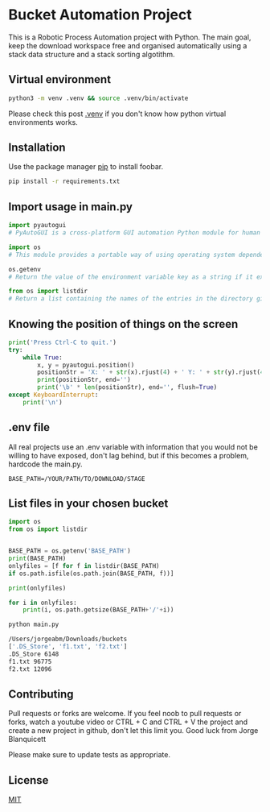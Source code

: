 # Bucket Automation Project

This is a Robotic Process Automation project with Python. The main goal, keep the download workspace free and organised automatically using a stack data structure and a stack sorting algotithm.

## Virtual environment

```bash
python3 -m venv .venv && source .venv/bin/activate
```

Please check this post [.venv](https://www.linkedin.com/pulse/python-venv-qu%25C3%25A9-son-para-sirven-jorge-armando-blanquicett-matos/?trackingId=9MTYA26VFBImOjkwaXsSag%3D%3D) 
 if you don't know how python virtual environments works. 
## Installation

Use the package manager [pip](https://pip.pypa.io/en/stable/) to install foobar.

```bash
pip install -r requirements.txt
```

## Import usage in main.py

```python
import pyautogui
# PyAutoGUI is a cross-platform GUI automation Python module for human beings. Used to programmatically control the mouse & keyboard.

import os
# This module provides a portable way of using operating system dependent functionality

os.getenv
# Return the value of the environment variable key as a string if it exists, or default if it doesn’t.

from os import listdir
# Return a list containing the names of the entries in the directory given by path. The list is in arbitrary order, and does not include the special entries
```

## Knowing the position of things on the screen

```python
print('Press Ctrl-C to quit.')
try:
    while True:
        x, y = pyautogui.position()
        positionStr = 'X: ' + str(x).rjust(4) + ' Y: ' + str(y).rjust(4)
        print(positionStr, end='')
        print('\b' * len(positionStr), end='', flush=True)
except KeyboardInterrupt:
    print('\n')
```

## .env file
All real projects use an .env variable with information that you would not be willing to have exposed, don't lag behind, but if this becomes a problem, hardcode the main.py.

```env
BASE_PATH=/YOUR/PATH/TO/DOWNLOAD/STAGE
```
## List files in your chosen bucket

```python
import os
from os import listdir


BASE_PATH = os.getenv('BASE_PATH')
print(BASE_PATH)
onlyfiles = [f for f in listdir(BASE_PATH) 
if os.path.isfile(os.path.join(BASE_PATH, f))]

print(onlyfiles)

for i in onlyfiles:
    print(i, os.path.getsize(BASE_PATH+'/'+i))
```

```bash
python main.py
```

```bash
/Users/jorgeabm/Downloads/buckets
['.DS_Store', 'f1.txt', 'f2.txt']
.DS_Store 6148
f1.txt 96775
f2.txt 12096
```

## Contributing
Pull requests or forks are welcome. If you feel noob to pull requests or forks, watch a youtube video or CTRL + C and CTRL + V the project and create a new project in github, don't let this limit you. Good luck from Jorge Blanquicett 

Please make sure to update tests as appropriate.

## License
[MIT](https://choosealicense.com/licenses/mit/)